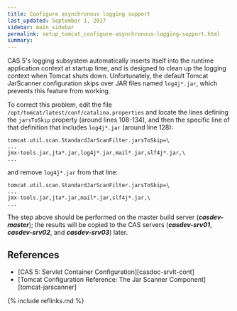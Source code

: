 ```yaml
---
title: Configure asynchronous logging support
last_updated: September 1, 2017
sidebar: main_sidebar
permalink: setup_tomcat_configure-asynchronous-logging-support.html
summary:
---
```


CAS 5's logging subsystem automatically inserts itself into the runtime application context at startup time, and is designed to clean up the logging context when Tomcat shuts down. Unfortunately, the default Tomcat JarScanner configuration skips over JAR files named `log4j*.jar`, which prevents this feature from working.

To correct this problem, edit the file `/opt/tomcat/latest/conf/catalina.properties` and locate the lines defining the `jarsToSkip` property (around lines 108-134), and then the specific line of that definition that includes `log4j*.jar` (around line 128):

```
tomcat.util.scan.StandardJarScanFilter.jarsToSkip=\
...
jmx-tools.jar,jta*.jar,log4j*.jar,mail*.jar,slf4j*.jar,\
...
```

and remove `log4j*.jar` from that line:

```
tomcat.util.scan.StandardJarScanFilter.jarsToSkip=\
...
jmx-tools.jar,jta*.jar,mail*.jar,slf4j*.jar,\
...
```

The step above should be performed on the master build server (***casdev-master***); the results will be copied to the CAS servers (***casdev-srv01***, ***casdev-srv02***, and ***casdev-srv03***) later.

## References

* [CAS 5: Servlet Container Configuration][casdoc-srvlt-cont]
* [Tomcat Configuration Reference: The Jar Scanner Component][tomcat-jarscanner]

{% include reflinks.md %}
